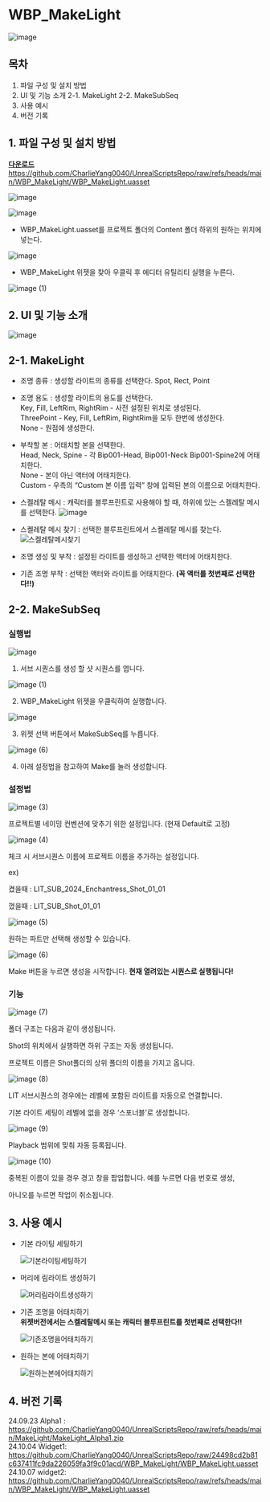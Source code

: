 # WBP_MakeLight
![image](https://github.com/user-attachments/assets/521893a1-b458-4407-b31e-a6851bf8b539)


## 목차

1. 파일 구성 및 설치 방법
2. UI 및 기능 소개
   2-1. MakeLight
   2-2. MakeSubSeq
3. 사용 예시
4. 버전 기록

## 1. 파일 구성 및 설치 방법

[**다운로드**](https://github.com/CharlieYang0040/UnrealScriptsRepo/raw/refs/heads/main/WBP_MakeLight/WBP_MakeLight.uasset) https://github.com/CharlieYang0040/UnrealScriptsRepo/raw/refs/heads/main/WBP_MakeLight/WBP_MakeLight.uasset


![image](https://github.com/user-attachments/assets/4cbf95e2-610e-46ee-aa15-5d95def5a2d2)

![image](https://github.com/user-attachments/assets/c7c7c6cc-63f9-4af1-bec7-75c05e1aea09)


- WBP_MakeLight.uasset를 프로젝트 폴더의 Content 폴더 하위의 원하는 위치에 넣는다.

![image](https://github.com/user-attachments/assets/d80da976-9f4e-46ee-8cca-227783010b1f)


- WBP_MakeLight 위젯을 찾아 우클릭 후 에디터 유틸리티 실행을 누른다.

![image (1)](https://github.com/user-attachments/assets/59a38bed-5742-4f83-b2c5-34953c7bb62f)



## 2. UI 및 기능 소개

![image](https://github.com/user-attachments/assets/521893a1-b458-4407-b31e-a6851bf8b539)


## 2-1. MakeLight
- 조명 종류 : 생성할 라이트의 종류를 선택한다. Spot, Rect, Point

- 조명 용도 : 생성할 라이트의 용도를 선택한다.  
Key, Fill, LeftRim, RightRim - 사전 설정된 위치로 생성된다.  
ThreePoint - Key, Fill, LeftRim, RightRim을 모두 한번에 생성한다.  
None - 원점에 생성한다.  

- 부착할 본 : 어태치할 본을 선택한다.  
Head, Neck, Spine - 각 Bip001-Head, Bip001-Neck Bip001-Spine2에 어태치한다.  
None - 본이 아닌 액터에 어태치한다.  
Custom - 우측의 “Custom 본 이름 입력” 창에 입력된 본의 이름으로 어태치한다.  

- 스켈레탈 메시 : 캐릭터를 블루프린트로 사용해야 할 때, 하위에 있는 스켈레탈 메시를 선택한다.
![image](https://github.com/user-attachments/assets/2648129d-d7d4-4c43-9086-387960427d3d)

- 스켈레탈 메시 찾기 : 선택한 블루프린트에서 스켈레탈 메시를 찾는다.
![스켈레탈메시찾기](https://github.com/user-attachments/assets/e024b6ab-a407-4e7c-ae57-9961ec7f035f)

- 조명 생성 및 부착 : 설정된 라이트를 생성하고 선택한 액터에 어태치한다.

- 기존 조명 부착 : 선택한 액터와 라이트를 어태치한다. **(꼭 액터를 첫번째로 선택한다!!)**










## 2-2. MakeSubSeq

### 실행법
![image](https://github.com/user-attachments/assets/29cf4424-d181-40d0-971a-0d6f3b7ea19d)


1. 서브 시퀀스를 생성 할 샷 시퀀스를 엽니다.

![image (1)](https://github.com/user-attachments/assets/59a38bed-5742-4f83-b2c5-34953c7bb62f)


2. WBP_MakeLight 위젯을 우클릭하여 실행합니다.

![image](https://github.com/user-attachments/assets/cd47a8e1-9a13-4639-b643-de16e234a959)


3. 위젯 선택 버튼에서 MakeSubSeq를 누릅니다.

![image (6)](https://github.com/user-attachments/assets/69e4e119-0240-4c31-a91f-398daaf38e32)


4. 아래 설정법을 참고하여 Make를 눌러 생성합니다.

### 설정법

![image (3)](https://github.com/user-attachments/assets/fa19b96a-e5fe-4db4-9b68-873e04c5dc04)


프로젝트별 네이밍 컨벤션에 맞추기 위한 설정입니다. (현재 Default로 고정)

![image (4)](https://github.com/user-attachments/assets/a3efdd3b-2954-4d16-8fb4-88da948b6a70)


체크 시 서브시퀀스 이름에 프로젝트 이름을 추가하는 설정입니다.

ex)

켰을때 : LIT_SUB_2024_Enchantress_Shot_01_01

껐을때 : LIT_SUB_Shot_01_01

![image (5)](https://github.com/user-attachments/assets/420f45ab-886e-457a-95a2-5758588343df)


원하는 파트만 선택해 생성할 수 있습니다.

![image (6)](https://github.com/user-attachments/assets/27b1ce50-9037-4ce4-828b-399aa8e4b890)


Make 버튼을 누르면 생성을 시작합니다.
**현재 열려있는 시퀀스로 실행됩니다!**

### 기능

![image (7)](https://github.com/user-attachments/assets/78a4b995-fc22-4460-ada3-b390b885edb7)


폴더 구조는 다음과 같이 생성됩니다.

Shot의 위치에서 실행하면 하위 구조는 자동 생성됩니다.

프로젝트 이름은 Shot폴더의 상위 폴더의 이름을 가지고 옵니다.

![image (8)](https://github.com/user-attachments/assets/1baef0ef-73fd-48d5-a88f-a6fb7890f547)


LIT 서브시퀀스의 경우에는 레벨에 포함된 라이트를 자동으로 연결합니다.

기본 라이트 세팅이 레벨에 없을 경우 ‘스포너블’로 생성합니다.

![image (9)](https://github.com/user-attachments/assets/a7b27a32-4694-4a40-b8b2-d26e55611026)


Playback 범위에 맞춰 자동 등록됩니다.

![image (10)](https://github.com/user-attachments/assets/b82204e5-8d12-4320-a6e0-d98faeee6d21)


중복된 이름이 있을 경우 경고 창을 팝업합니다. 예를 누르면 다음 번호로 생성,

아니오를 누르면 작업이 취소됩니다.


## 3. 사용 예시

- 기본 라이팅 세팅하기
    
   ![기본라이팅세팅하기](https://github.com/user-attachments/assets/04196436-afba-4f0b-a5cb-09e2616e94d8)


- 머리에 림라이트 생성하기
    
   ![머리림라이트생성하기](https://github.com/user-attachments/assets/fa4a8587-4174-4fa0-a9a6-c7e4ffd3660e)
    

- 기존 조명을 어태치하기  
  **위젯버전에서는 스켈레탈메시 또는 캐릭터 블루프린트를 첫번째로 선택한다!!**
    
   ![기존조명을어태치하기](https://github.com/user-attachments/assets/fd6aead0-6acd-470c-b4b3-05d75d312534)
    

- 원하는 본에 어태치하기
    
   ![원하는본에어태치하기](https://github.com/user-attachments/assets/4058dc40-2f87-48ea-ba1f-bb0af772ccbb)
    

## 4. 버전 기록

24.09.23 Alpha1 : https://github.com/CharlieYang0040/UnrealScriptsRepo/raw/refs/heads/main/MakeLight/MakeLight_Alpha1.zip  
24.10.04 Widget1:
https://github.com/CharlieYang0040/UnrealScriptsRepo/raw/24498cd2b81c637411fc9da226059fa3f9c01acd/WBP_MakeLight/WBP_MakeLight.uasset
24.10.07 widget2:
https://github.com/CharlieYang0040/UnrealScriptsRepo/raw/refs/heads/main/WBP_MakeLight/WBP_MakeLight.uasset
